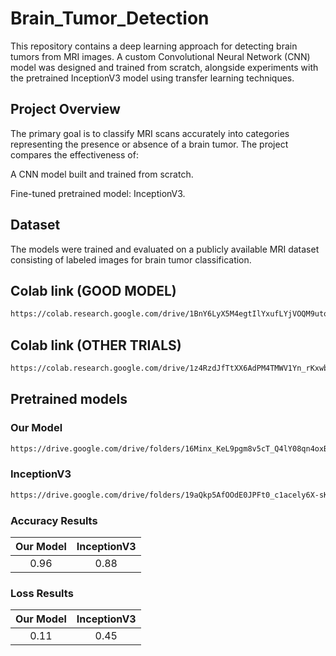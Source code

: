 # Brain_Tumor_Detection

This repository contains a deep learning approach for detecting brain tumors from MRI images. A custom Convolutional Neural Network (CNN) model was designed and trained from scratch, alongside experiments with the pretrained InceptionV3 model using transfer learning techniques.

## Project Overview

The primary goal is to classify MRI scans accurately into categories representing the presence or absence of a brain tumor. The project compares the effectiveness of:

A CNN model built and trained from scratch.

Fine-tuned pretrained model: InceptionV3.

## Dataset

The models were trained and evaluated on a publicly available MRI dataset consisting of labeled images for brain tumor classification.

## Colab link (GOOD MODEL)
```bash
https://colab.research.google.com/drive/1BnY6LyX5M4egtIlYxufLYjVOQM9utoIm?authuser=1#scrollTo=npS5nqG6zHco
```

## Colab link (OTHER TRIALS)
```bash
https://colab.research.google.com/drive/1z4RzdJfTtXX6AdPM4TMWV1Yn_rKxwb9z?usp=drive_link
```

## Pretrained models
### Our Model
```bash
https://drive.google.com/drive/folders/16Minx_KeL9pgm8v5cT_Q4lY08qn4oxBo?usp=sharing
```
### InceptionV3
```bash
https://drive.google.com/drive/folders/19aQkp5AfOOdE0JPFt0_c1acely6X-sKS?usp=sharing
```

### Accuracy Results
| Our Model   | InceptionV3
| :---: | :---: |
| 0.96   | 0.88

### Loss Results
| Our Model  | InceptionV3
| :---: | :---: |
| 0.11   | 0.45 

